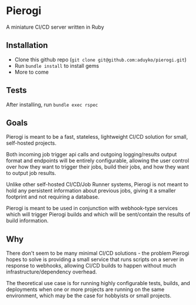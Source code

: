 # Pierogi
A miniature CI/CD server written in Ruby

## Installation
- Clone this github repo (`git clone git@github.com:aduyko/pierogi.git`)
- Run `bundle install` to install gems
- More to come

## Tests
After installing, run `bundle exec rspec`

## Goals
Pierogi is meant to be a fast, stateless, lightweight CI/CD solution for small, self-hosted projects.

Both incoming job trigger api calls and outgoing logging/results output format and endpoints will be entirely configurable, allowing the user control over how they want to trigger their jobs, build their jobs, and how they want to output job results.

Unlike other self-hosted CI/CD/Job Runner systems, Pierogi is not meant to hold any persistent information about previous jobs, giving it a smaller footprint and not requiring a database.

Pierogi is meant to be used in conjunction with webhook-type services which will trigger Pierogi builds and which will be sent/contain the results of build information.

## Why
There don't seem to be many minimal CI/CD solutions - the problem Pierogi hopes to solve is providing a small service that runs scripts on a server in response to webhooks, allowing CI/CD builds to happen without much infrastructure/dependency overhead.

The theoretical use case is for running highly configurable tests, builds, and deployments when one or more projects are running on the same environment, which may be the case for hobbyists or small projects.

